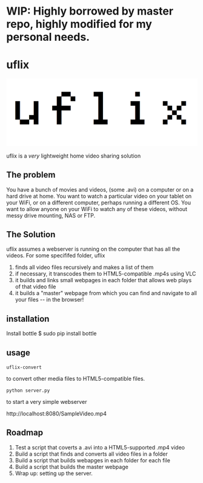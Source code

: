 # WIP: Highly borrowed by master repo, highly modified for my personal needs.

# uflix

![image](images/header.png)


uflix is a *very* lightweight home video sharing solution

## The problem 

You have a bunch of movies and videos, (some .avi) on a computer or on a hard drive at home. You want to watch a particular video on your tablet on your WiFi, or on a different computer, perhaps running a different OS. You want to allow anyone on your WiFi to watch any of these videos, without messy drive mounting, NAS or FTP. 

## The Solution

uflix assumes a webserver is running on the computer that has all the videos. For some specififed folder, uflix

1. finds all video files recursively and makes a list of them
2. if necessary, it transcodes them to HTML5-compatible .mp4s using VLC
3. it builds and links small webpages in each folder that allows web plays of that video file
4. it builds a "master" webpage from which you can find and navigate to all your files -- in the browser!

## installation
Install bottle
 $ sudo pip install bottle

## usage

```
uflix-convert 
```

to convert other media files to HTML5-compatible files. 

```
python server.py
```

to start a very simple webserver


 http://localhost:8080/SampleVideo.mp4


## Roadmap

1. Test a script that coverts a .avi into a HTML5-supported .mp4 video
2. Build a script that finds and converts all video files in a folder
2. Build a script that builds webapges in each folder for each file
3. Build a script that builds the master webpage
4. Wrap up: setting up the server. 

